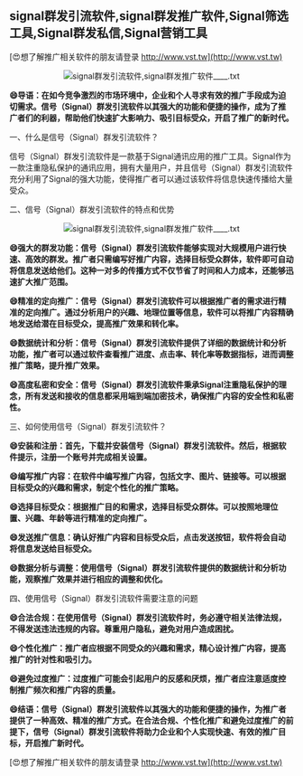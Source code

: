 ## **signal群发引流软件,signal群发推广软件,Signal筛选工具,Signal群发私信,Signal营销工具**

[😍想了解推广相关软件的朋友请登录 http://www.vst.tw](http://www.vst.tw)

 <center><img src="https://vst.tw/MP4/tuiguang/png/7.png" alt="signal群发引流软件,signal群发推广软件____.txt"></center>

**😄导语：在如今竞争激烈的市场环境中，企业和个人寻求有效的推广手段成为迫切需求。信号（Signal）群发引流软件以其强大的功能和便捷的操作，成为了推广者们的利器，帮助他们快速扩大影响力、吸引目标受众，开启了推广的新时代。**

一、什么是信号（Signal）群发引流软件？

信号（Signal）群发引流软件是一款基于Signal通讯应用的推广工具。Signal作为一款注重隐私保护的通讯应用，拥有大量用户，并且信号（Signal）群发引流软件充分利用了Signal的强大功能，使得推广者可以通过该软件将信息快速传播给大量受众。

二、信号（Signal）群发引流软件的特点和优势

 <center><img src="https://vst.tw/MP4/tuiguang/png/0.png" alt="signal群发引流软件,signal群发推广软件____.txt"></center>

**😄强大的群发功能：信号（Signal）群发引流软件能够实现对大规模用户进行快速、高效的群发。推广者只需编写好推广内容，选择目标受众群体，软件即可自动将信息发送给他们。这种一对多的传播方式不仅节省了时间和人力成本，还能够迅速扩大推广范围。**

**😄精准的定向推广：信号（Signal）群发引流软件可以根据推广者的需求进行精准的定向推广。通过分析用户的兴趣、地理位置等信息，软件可以将推广内容精确地发送给潜在目标受众，提高推广效果和转化率。**

**😄数据统计和分析：信号（Signal）群发引流软件提供了详细的数据统计和分析功能，推广者可以通过软件查看推广进度、点击率、转化率等数据指标，进而调整推广策略，提升推广效果。**

**😄高度私密和安全：信号（Signal）群发引流软件秉承Signal注重隐私保护的理念，所有发送和接收的信息都采用端到端加密技术，确保推广内容的安全性和私密性。**

三、如何使用信号（Signal）群发引流软件？

**😄安装和注册：首先，下载并安装信号（Signal）群发引流软件。然后，根据软件提示，注册一个账号并完成相关设置。**

**😄编写推广内容：在软件中编写推广内容，包括文字、图片、链接等。可以根据目标受众的兴趣和需求，制定个性化的推广策略。**

**😄选择目标受众：根据推广目的和需求，选择目标受众群体。可以按照地理位置、兴趣、年龄等进行精准的定向推广。**

**😄发送推广信息：确认好推广内容和目标受众后，点击发送按钮，软件将会自动将信息发送给目标受众。**

**😄数据分析与调整：使用信号（Signal）群发引流软件提供的数据统计和分析功能，观察推广效果并进行相应的调整和优化。**

四、使用信号（Signal）群发引流软件需要注意的问题

**😄合法合规：在使用信号（Signal）群发引流软件时，务必遵守相关法律法规，不得发送违法违规的内容。尊重用户隐私，避免对用户造成困扰。**

**😄个性化推广：推广者应根据不同受众的兴趣和需求，精心设计推广内容，提高推广的针对性和吸引力。**

**😄避免过度推广：过度推广可能会引起用户的反感和厌烦，推广者应注意适度控制推广频次和推广内容的质量。**

**😄结语：信号（Signal）群发引流软件以其强大的功能和便捷的操作，为推广者提供了一种高效、精准的推广方式。在合法合规、个性化推广和避免过度推广的前提下，信号（Signal）群发引流软件将助力企业和个人实现快速、有效的推广目标，开启推广新时代。**

[😍想了解推广相关软件的朋友请登录 http://www.vst.tw](http://www.vst.tw)



